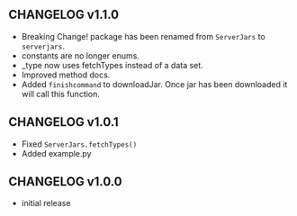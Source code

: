 ## CHANGELOG v1.1.0
- Breaking Change! package has been renamed from `ServerJars` to `serverjars`.
- constants are no longer enums.
- _type now uses fetchTypes instead of a data set.
- Improved method docs.
- Added `finishcommand` to downloadJar. Once jar has been downloaded it will call this function.

## CHANGELOG v1.0.1
- Fixed `ServerJars.fetchTypes()`
- Added example.py

## CHANGELOG v1.0.0
- initial release